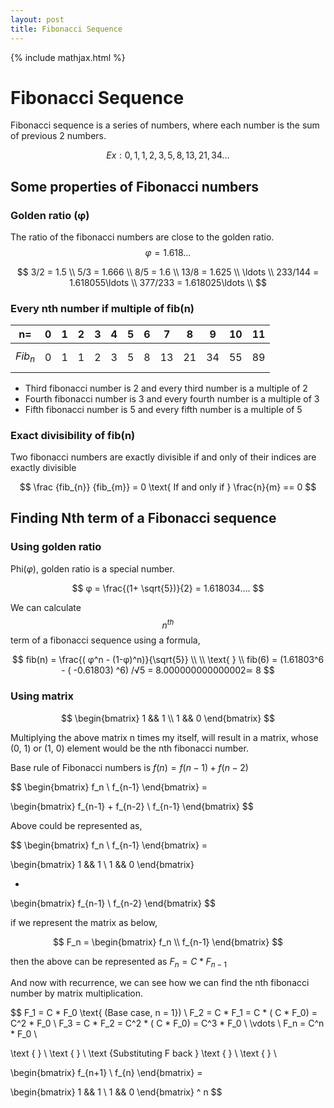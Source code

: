 ```yaml
---
layout: post
title: Fibonacci Sequence
---
```


{% include mathjax.html %}


# Fibonacci Sequence

Fibonacci sequence is a series of numbers, where each number is the sum of previous 2 numbers.

$$Ex: 0, 1, 1, 2, 3, 5, 8, 13, 21, 34 \ldots$$

## Some properties of Fibonacci numbers

### Golden ratio (φ)

The ratio of the fibonacci numbers are close to the golden ratio. $$φ = 1.618…$$

$$
3/2  = 1.5 \\
5/3  = 1.666 \\
8/5  = 1.6 \\
13/8 = 1.625 \\
\ldots \\
233/144 = 1.618055\ldots \\
377/233 = 1.618025\ldots \\
$$

### Every nth number if multiple of fib(n)

| n=     | 0  | 1  |2  |3  |4  |5  |6  |7  |8  |9  |10 |11 |
|--------|----|----|---|---|---|---|---|---|---|---|---|---|
| $$Fib_n$$  |  0 | 1  |1  |2  |3  |5  |8  |13 |21 |34 |55 |89 |


- Third fibonacci number is 2 and every third number is a multiple of 2
- Fourth fibonacci number is 3 and every fourth number is a multiple of 3
- Fifth fibonacci number is 5 and every fifth number is a multiple of 5

### Exact divisibility of fib(n)

Two fibonacci numbers are exactly divisible if and only of their indices are exactly divisible

$$
\frac {fib_{n}} {fib_{m}} = 0
\text{ If and only if }
\frac{n}{m} == 0
$$

## Finding Nth term of a Fibonacci sequence

### Using golden ratio

Phi($φ$), golden ratio is a special number.

$$
φ = \frac{(1+ \sqrt{5})}{2} = 1.618034….
$$

We can calculate $$n^{th}$$ term of a fibonacci sequence using a formula,

$$
fib(n) =  \frac{( φ^n - (1-φ)^n)}{\sqrt{5}} \\ \\
\text{ } \\
fib(6) = (1.61803^6 -  ( -0.61803) ^6) /√5 = 8.000000000000002≃ 8
$$

### Using matrix

$$
\begin{bmatrix}
 1 && 1 \\
 1 && 0
\end{bmatrix}
$$

Multiplying the above matrix n times my itself, will result in a matrix, whose (0, 1) or (1, 0) element would be the nth fibonacci number.

Base rule of Fibonacci numbers is $f(n) = f(n-1) + f(n-2)$

$$
\begin{bmatrix}
 f_n \\
 f_{n-1}
\end{bmatrix} =

\begin{bmatrix}
 f_{n-1} + f_{n-2} \\
 f_{n-1}
\end{bmatrix}
$$

Above could be represented as,

$$
\begin{bmatrix}
 f_n \\
 f_{n-1}
\end{bmatrix} =

\begin{bmatrix}
 1 && 1 \\
 1 && 0
\end{bmatrix}

*

\begin{bmatrix}
 f_{n-1} \\
 f_{n-2}
\end{bmatrix}
$$

if we represent the matrix as below,

$$
F_n = \begin{bmatrix}
 f_n \\
 f_{n-1}
\end{bmatrix}
$$

then the above can be represented as $F_n = C *  F_{n-1}$

And now with recurrence, we can see how we can find the nth fibonacci number by matrix multiplication.

$$
F_1  = C * F_0  \text{ (Base case, n = 1}) \\
F_2  = C * F_1 = C * ( C * F_0) = C^2 * F_0 \\
F_3  = C * F_2 = C^2 * ( C * F_0) = C^3 * F_0 \\
\vdots  \\
F_n  = C^n * F_0 \\

\text { } \\ \text { } \\
\text {Substituting F back }
\text { } \\ \text { } \\

\begin{bmatrix}
 f_{n+1} \\
 f_{n}
\end{bmatrix} =

\begin{bmatrix}
 1 && 1 \\
 1 && 0
\end{bmatrix} ^ n
$$
